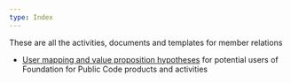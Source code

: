 ```yaml
---
type: Index
---
```


These are all the activities, documents and templates for member relations

* [User mapping and value proposition hypotheses](user-mapping) for potential users of Foundation for Public Code products and activities
